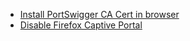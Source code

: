 - [Install PortSwigger CA Cert in browser](https://portswigger.net/burp/documentation/desktop/external-browser-config/certificate/ca-cert-firefox)
- [Disable Firefox Captive Portal](https://security.stackexchange.com/questions/187069/burpsuite-just-passthrough-firefox-detect-portal)

